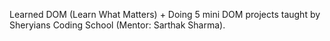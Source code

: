 Learned DOM (Learn What Matters) + Doing 5 mini DOM projects taught by Sheryians Coding School (Mentor: Sarthak Sharma).
